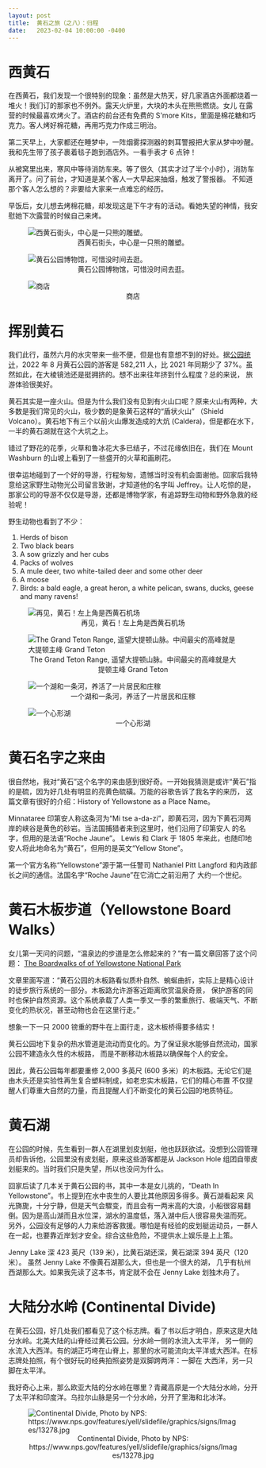 ```yaml
---
layout: post
title:  黄石之旅（之八）：归程
date:   2023-02-04 10:00:00 -0400
---
```


# 西黄石

在西黄石，我们发现一个很特别的现象：虽然是大热天，好几家酒店外面都烧着一堆火！我们订的那家也不例外。露天火炉里，大块的木头在熊熊燃烧。女儿
在露营的时候最喜欢烤火了。酒店的前台还有免费的 S'more Kits，里面是棉花糖和巧克力。客人烤好棉花糖，再用巧克力作成三明治。

第二天早上，大家都还在睡梦中，一阵烟雾探测器的刺耳警报把大家从梦中吵醒。我和先生带了孩子裹着毯子跑到酒店外。一看手表才 6 点钟！

从被窝里出来，寒风中等待消防车来。等了很久（其实才过了半个小时），消防车离开了。问了前台，才知道是某个客人一大早起来抽烟，触发了警报器。
不知道那个客人怎么想的？非要给大家来一点难忘的经历。

早饭后，女儿想去烤棉花糖，却发现这是下午才有的活动。看她失望的神情，我安慰她下次露营的时候自己来烤。

<figure>
  <img src="../../../assets/images/Yellowstone-Day8/West-Yellowstone-01.jpg" alt="西黄石街头，中心是一只熊的雕塑。"/>
  <center><figcaption>西黄石街头，中心是一只熊的雕塑。</figcaption></center>
</figure>

<figure>
  <img src="../../../assets/images/Yellowstone-Day8/West-Yellowstone-02.jpg" alt="黄石公园博物馆，可惜没时间去逛。"/>
  <center><figcaption>黄石公园博物馆，可惜没时间去逛。</figcaption></center>
</figure>

<figure>
  <img src="../../../assets/images/Yellowstone-Day8/West-Yellowstone-03.jpg" alt="商店"/>
  <center><figcaption>商店</figcaption></center>
</figure>

# 挥别黄石

我们此行，虽然六月的水灾带来一些不便，但是也有意想不到的好处。据[公园统计](https://www.nps.gov/yell/learn/news/22030.htm)，2022 年
8 月黄石公园的游客是 582,211 人，比 2021 年同期少了 37%。虽然如此，在大棱镜池还是挺拥挤的。想不出来往年挤到什么程度？总的来说，
旅游体验很美好。

黄石其实是一座火山。但是为什么我们没有见到有火山口呢？原来火山有两种，大多数是我们常见的火山，极少数的是象黄石这样的“盾状火山”
（Shield Volcano）。黄石地下有三个以前火山爆发造成的大炕 (Caldera)，但是都在水下，一半的黄石湖就在这个大坑之上。

错过了野花的花季，火草和鲁冰花大多已结子，不过花缘依旧在，我们在 Mount Washburn 的山坡上看到了一些盛开的火草和画刷花。

很幸运地碰到了一个好的导游，行程匆匆，遗憾当时没有机会面谢他。回家后我特意给这家野生动物光公司留言致谢，才知道他的名字叫 Jeffrey。让人吃惊的是，
那家公司的导游不仅仅是导游，还都是博物学家，有追踪野生动物和野外急救的经验呢！

野生动物也看到了不少：

1. Herds of bison
1. Two black bears
1. A sow grizzly and her cubs
1. Packs of wolves
1. A mule deer, two white-tailed deer and some other deer
1. A moose
1. Birds: a bald eagle, a great heron, a white pelican, swans, ducks, geese and many ravens!

<figure>
  <img src="../../../assets/images/Yellowstone-Day8/West-Yellowstone-04.jpg" alt="再见，黄石！左上角是西黄石机场"/>
  <center><figcaption>再见，黄石！左上角是西黄石机场</figcaption></center>
</figure>

<figure>
  <img src="../../../assets/images/Yellowstone-Day8/Grand-Teton.jpg" alt="The Grand Teton Range, 遥望大提顿山脉。中间最尖的高峰就是大提顿主峰 Grand Teton"/>
  <center><figcaption>The Grand Teton Range, 遥望大提顿山脉。中间最尖的高峰就是大提顿主峰 Grand Teton</figcaption></center>
</figure>

<figure>
  <img src="../../../assets/images/Yellowstone-Day8/River-and-Lake.jpg" alt="一个湖和一条河，养活了一片居民和庄稼"/>
  <center><figcaption>一个湖和一条河，养活了一片居民和庄稼</figcaption></center>
</figure>

<figure>
  <img src="../../../assets/images/Yellowstone-Day8/Heart-Lake.jpg" alt="一个心形湖"/>
  <center><figcaption>一个心形湖</figcaption></center>
</figure>

# 黄石名字之来由

很自然地，我对“黄石”这个名字的来由感到很好奇。一开始我猜测是或许“黄石”指的是硫，因为好几处有明显的亮黄色硫磺。万能的谷歌告诉了我名字的来历，
这篇文章有很好的介绍：History of Yellowstone as a Place Name。

Minnataree 印第安人称这条河为“Mi tse a-da-zi”，即黄石河，因为下黄石河两岸的峡谷是黄色的砂岩。当法国捕猎者来到这里时，他们沿用了印第安人
的名字，但用的是法语“Roche Jaune”。 Lewis 和 Clark 于 1805 年来此，也随印地安人将此地命名为“黄石”，但用的是英文“Yellow Stone”。

第一个官方名称“Yellowstone”源于第一任警司 Nathaniel Pitt Langford 和内政部长之间的通信。法国名字“Roche Jaune”在它消亡之前沿用了
大约一个世纪。

# 黄石木板步道（Yellowstone Board Walks）

女儿第一天问的问题，“温泉边的步道是怎么修起来的？”有一篇文章回答了这个问题：
[The Boardwalks of of Yellowstone National Park](https://www.yellowstone-online.com/history/yhtwo2.html)

文章里面写道：“黄石公园的木板路看似质朴自然、蜿蜒曲折，实际上是精心设计的徒步旅行系统的一部分。木板路允许游客近距离欣赏温泉奇景，
保护游客的同时也保护自然资源。这个系统承载了人类一季又一季的繁重旅行、极端天气、不断变化的热状况，甚至动物也会在这里行走。”

想象一下一只 2000 镑重的野牛在上面行走，这木板桥得要多结实！

黄石公园地下复杂的热水管道是流动而变化的。为了保证泉水能够自然流动，国家公园不建造永久性的木板路， 而是不断移动木板路以确保每个人的安全。

因此，黄石公园每年都要重修 2,000 多英尺 (600 多米）的木板路。无论它们是由木头还是实验性再生复合塑料制成，如老忠实木板路，它们的精心布置
不仅提醒人们尊重大自然的力量，而且提醒人们不断变化的黄石公园的地质特征。

# 黄石湖

在公园的时候，先生看到一群人在湖里划皮划艇，他也跃跃欲试。没想到公园管理员却告诉他，公园里没有皮划艇，原来这些游客都是从 Jackson Hole
组团自带皮划艇来的。当时我们只是失望，所以也没问为什么。

回家后读了几本关于黄石公园的书，其中一本是女儿挑的，“Death In Yellowstone”。书上提到在水中丧生的人要比其他原因多得多。黄石湖看起来
风光旖旎，十分宁静，但是天气会驟变，而且会有一两米高的大浪，小船很容易翻倒。因为是高山湖而且水位深，湖水的温度低，落入湖中后人很容易失温而死。
另外，公园没有足够的人力来给游客救援。哪怕是有经验的皮划艇运动员，一群人在一起，也要靠近岸划才安全。综合这些危险，不提供水上娱乐是上上策。

Jenny Lake 深 423 英尺（139 米），比黄石湖还深，黄石湖深 394 英尺（120 米）。 虽然 Jenny Lake 不像黄石湖那么大，但也是一个很大的湖，
几乎有杭州西湖那么大。如果我先读了这本书，肯定就不会在 Jenny Lake 划独木舟了。

# 大陆分水岭 (Continental Divide)

在黄石公园，好几处我们都看见了这个标志牌。看了书以后才明白，原来这是大陆分水岭。北美大陆的山脊经过黄石公园。分水岭一侧的水流入太平洋，
另一侧的水流入大西洋。有的湖正巧垮在山脊上，那里的水可能流向太平洋或大西洋。在标志牌处拍照，有个很好玩的经典拍照姿势是双脚跨两洋：一脚在
大西洋，另一只脚在太平洋。

我好奇心上来，那么欧亚大陆的分水岭在哪里？青藏高原是一个大陆分水岭，分开了太平洋和印度洋。乌拉尔山脉是另一个分水岭，分开了里海和北冰洋。

<figure>
  <img src="../../../assets/images/Yellowstone-Day8/Continental-Divide.jpg" alt="Continental Divide, Photo by NPS: https://www.nps.gov/features/yell/slidefile/graphics/signs/Images/13278.jpg"/>
  <center><figcaption>Continental Divide, Photo by NPS: https://www.nps.gov/features/yell/slidefile/graphics/signs/Images/13278.jpg</figcaption></center>
</figure>

